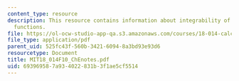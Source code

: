 ```yaml
---
content_type: resource
description: This resource contains information about integrability of bounded piecewise-monotonic
  functions.
file: https://ol-ocw-studio-app-qa.s3.amazonaws.com/courses/18-014-calculus-with-theory-fall-2010/693969587a934022831b3f1ae5cf5514_MIT18_014F10_ChEnotes.pdf
file_type: application/pdf
parent_uid: 525fc43f-560b-3421-6094-8a3bd93e93d6
resourcetype: Document
title: MIT18_014F10_ChEnotes.pdf
uid: 69396958-7a93-4022-831b-3f1ae5cf5514
---
```


